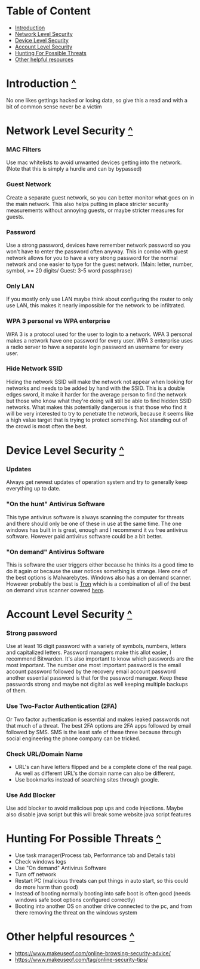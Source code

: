 # Table of Content
- [Introduction](#Introduction-)
- [Network Level Security](#Network-Level-Security-)
- [Device Level Security](#Device-Level-Security-)
- [Account Level Security](#Account-Level-Security-)
- [Hunting For Possible Threats](#Hunting-For-Possible-Threats-)
- [Other helpful resources](#Other-helpful-resources)

# Introduction [^](#Table-of-Content)
No one likes gettings hacked or losing data, so give this a read and with a bit of common sense never be a victim

# Network Level Security [^](#Table-of-Content)

### MAC Filters
Use mac whitelists to avoid unwanted devices getting into the network. (Note that this is simply a hurdle and can by bypassed)

### Guest Network
Create a separate guest network, so you can better monitor what goes on in the main network. This also helps putting in place stricter security measurements without annoying guests, or maybe stricter measures for guests.

### Password
Use a strong password, devices have remember network password so you won't have to enter the password often anyway. This in combo with guest network allows for you to have a very strong password for the normal network and one easier to type for the guest network. (Main: letter, number, symbol, >= 20 digits/ Guest: 3-5 word passphrase)

### Only LAN
If you mostly only use LAN maybe think about configuring the router to only use LAN, this makes it nearly impossible for the network to be infiltrated.

### WPA 3 personal vs WPA enterprise
WPA 3 is a protocol used for the user to login to a network. WPA 3 personal makes a network have one password for every user. WPA 3 enterprise uses a radio server to have a separate login password an username for every user.

### Hide Network SSID
Hiding the network SSID will make the network not appear when looking for networks and needs to be added by hand with the SSID. This is a double edges sword, it make it harder for the average person to find the network but those who know what they're doing will still be able to find hidden SSID networks. What makes this potentially dangerous is that those who find it will be very interested to try to penetrate the network, because it seems like a high value target that is trying to protect something. Not standing out of the crowd is most often the best.

# Device Level Security [^](#Table-of-Content)
### Updates
Always get newest updates of operation system and try to generally keep everything up to date.

### "On the hunt" Antivirus Software
This type antivirus software is always scanning the computer for threats and there should only be one of these in use at the same time. The one windows has built in is great, enough and I recommend it vs free antivirus software. However paid antivirus software could be a bit better.

### "On demand" Antivirus Software
This is software the user triggers either because he thinks its a good time to do it again or because the user notices something is strange. Here one of the best options is Malwarebytes. Windows also has a on demand scanner. However probably the best is [Tron](https://www.reddit.com/r/TronScript/wiki/downloads/) which is a combination of all of the best on demand virus scanner covered [here](https://www.youtube.com/watch?v=eVRKYftj-aA).


# Account Level Security [^](#Table-of-Content)
### Strong password
Use at least 16 digit password with a variety of symbols, numbers, letters and capitalized letters. Password managers make this allot easier, I recommend Bitwarden. It's also important to know which passwords are the most important. The number one most important password is the email account password followed by the recovery email account password another essential password is that for the password manager. Keep these passwords strong and maybe not digital as well keeping multiple backups of them.

### Use Two-Factor Authentication (2FA)
Or Two factor authentication is essential and makes leaked passwords not that much of a threat. The best 2FA options are 2FA apps followed by email followed by SMS. SMS is the least safe of these three because through social engineering the phone company can be tricked.


### Check URL/Domain Name
- URL's can have letters flipped and be a complete clone of the real page. As well as different URL's the domain name can also be different.
- Use bookmarks instead of searching sites through google.

### Use Add Blocker
Use add blocker to avoid malicious pop ups and code injections. Maybe also disable java script but this will break some website java script features

# Hunting For Possible Threats [^](#Table-of-Content)
- Use task manager(Process tab, Performance tab and Details tab)
- Check windows logs
- Use "On demand" Antivirus Software
- Turn off network
- Restart PC (malicious threats can put things in auto start, so this could do more harm than good)
- Instead of booting normally booting into safe boot is often good (needs windows safe boot options configured correctly)
- Booting into another OS on another drive connected to the pc, and from there removing the threat on the windows system

# Other helpful resources [^](#Table-of-Content)

- https://www.makeuseof.com/online-browsing-security-advice/
- https://www.makeuseof.com/tag/online-security-tips/
